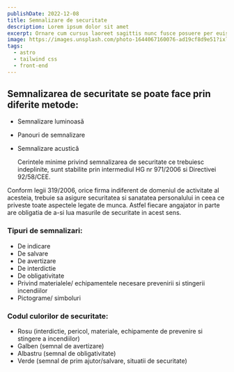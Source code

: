 ```yaml
---
publishDate: 2022-12-08
title: Semnalizare de securitate
description: Lorem ipsum dolor sit amet
excerpt: Ornare cum cursus laoreet sagittis nunc fusce posuere per euismod dis vehicula a, semper fames lacus maecenas
image: https://images.unsplash.com/photo-1644067160076-ad19cf8d9e51?ixlib=rb-4.0.3&ixid=MnwxMjA3fDB8MHxwaG90by1wYWdlfHx8fGVufDB8fHx8&auto=format&fit=crop&w=687&q=80
tags:
  - astro
  - tailwind css
  - front-end
---
```


## Semnalizarea de securitate se poate face prin diferite metode:

- Semnalizare luminoasă
- Panouri de semnalizare
- Semnalizare acustică

  Cerintele minime privind semnalizarea de securitate ce trebuiesc indeplinite, sunt stabilite prin intermediul HG nr 971/2006 si Directivei 92/58/CEE.

Conform legii 319/2006, orice firma indiferent de domeniul de activitate al acesteia, trebuie sa asigure securitatea si sanatatea personalului in ceea ce priveste toate aspectele legate de munca. Astfel fiecare angajator in parte are obligatia de a-si lua masurile de securitate in acest sens.

### Tipuri de semnalizari:

- De indicare
- De salvare
- De avertizare
- De interdictie
- De obligativitate
- Privind materialele/ echipamentele necesare prevenirii si stingerii incendiilor
- Pictograme/ simboluri

### Codul culorilor de securitate:

- Rosu (interdictie, pericol, materiale, echipamente de prevenire si stingere a incendiilor)
- Galben (semnal de avertizare)
- Albastru (semnal de obligativitate)
- Verde (semnal de prim ajutor/salvare, situatii de securitate)
